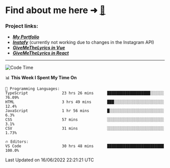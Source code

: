 # Find about me here ➜ [🧑](https://pauabella.dev)

### Project links:
- ***[My Portfolio](https://pauabella.dev)***
- ***[Instafy](https://instafy.me)*** (currently not working due to changes in the Instagram API)
- ***[GiveMeTheLyrics in Vue](https://lyrics.pauabella.dev)***
- ***[GiveMeTheLyrics in React](https://pauabella.dev/GiveMeTheLyrics)***

---
<!--START_SECTION:waka-->
![Code Time](http://img.shields.io/badge/Code%20Time-0%20secs-blue)

📊 **This Week I Spent My Time On** 

```text
💬 Programming Languages: 
TypeScript               23 hrs 26 mins      ███████████████████░░░░░░   76.09% 
HTML                     3 hrs 49 mins       ███░░░░░░░░░░░░░░░░░░░░░░   12.4% 
JavaScript               1 hr 56 mins        █░░░░░░░░░░░░░░░░░░░░░░░░   6.3% 
CSS                      57 mins             ░░░░░░░░░░░░░░░░░░░░░░░░░   3.1% 
CSV                      31 mins             ░░░░░░░░░░░░░░░░░░░░░░░░░   1.73%

🔥 Editors: 
VS Code                  30 hrs 48 mins      █████████████████████████   100.0%

```


 Last Updated on 16/06/2022 22:21:21 UTC
<!--END_SECTION:waka-->
